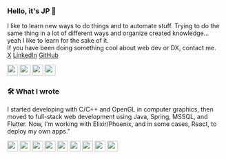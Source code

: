### Hello, it's JP 🦾

I like to learn new ways to do things and to automate stuff. Trying to do the same thing in a lot of different ways and organize created knowledge... yeah I like to learn for the sake of it.  
If you have been doing something cool about web dev or DX, contact me.  
[X](https://x.com/uxxxjp)
[LinkedIn](https://www.linkedin.com/in/uxjp)
[GitHub](https://github.com/uxjp)

<p>
  <img height="25px" src="https://img.shields.io/badge/Elixir-4B275F?style=flat-square&logo=elixir&logoColor=white" />
  <img height="25px" src="https://img.shields.io/badge/Phoenix-E44D26?style=flat-square&logo=phoenix&logoColor=white" />
  <img height="25px" src="https://img.shields.io/badge/React-61DAFB?style=flat-square&logo=react&logoColor=black" />
  <img height="25px" src="https://img.shields.io/badge/Bash-4EAA25?style=flat-square&logo=gnu-bash&logoColor=white" />
</p>

### 🛠️ What I wrote
I started developing with C/C++ and OpenGL in computer graphics, then moved to full-stack web development using Java, Spring, MSSQL, and Flutter. Now, I'm working with Elixir/Phoenix, and in some cases, React, to deploy my own apps."

<p>
  <img height="25px" src="https://img.shields.io/badge/Spring_Boot-6DB33F?style=flat-square&logo=spring&logoColor=white" />
  <img height="25px" src="https://img.shields.io/badge/Flutter-02569B?style=flat-square&logo=flutter&logoColor=white" />
  <img height="25px" src="https://img.shields.io/badge/Node.js-339933?style=flat-square&logo=node.js&logoColor=white" />
  <img height="25px" src="https://img.shields.io/badge/TypeScript-007ACC?style=flat-square&logo=typescript&logoColor=white" />
  <img height="25px" src="https://img.shields.io/badge/Go-00ADD8?style=flat-square&logo=go&logoColor=white" />
  <img height="25px" src="https://img.shields.io/badge/Ruby-CC342D?style=flat-square&logo=ruby&logoColor=white" />
  <img height="25px" src="https://img.shields.io/badge/Docker-2496ED?style=flat-square&logo=docker&logoColor=white" />
  <img height="25px" src="https://img.shields.io/badge/C-A8B9CC?style=flat-square&logo=c&logoColor=white" />
  <img height="25px" src="https://img.shields.io/badge/-OpenGL-5586A4?style=flat-square&logo=opengl" />
</p>
